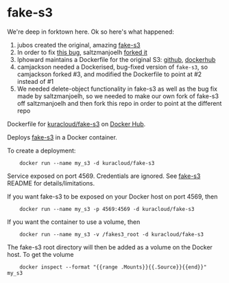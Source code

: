 fake-s3
=======

We're deep in forktown here. Ok so here's what happened:
1. jubos created the original, amazing [fake-s3](https://github.com/jubos/fake-s3/)
2. In order to fix [this bug](https://github.com/jubos/fake-s3/issues/22), saltzmanjoelh [forked it](https://github.com/saltzmanjoelh/fake-s3)
3. lphoward maintains a Dockerfile for the original S3: [github](https://github.com/lphoward/fake-s3/), [dockerhub](https://hub.docker.com/r/lphoward/fake-s3/)
4. camjackson needed a Dockerised, bug-fixed version of `fake-s3`, so camjackson forked #3, and modified the Dockerfile to point at #2 instead of #1
5. We needed delete-object functionality in fake-s3 as well as the bug fix made by saltzmanjoelh, so we needed to make our own fork of fake-s3 off saltzmanjoelh and then fork this repo in order to point at the different repo

Dockerfile for
[kuracloud/fake-s3](https://registry.hub.docker.com/u/kuracloud/fake-s3/)
on [Docker Hub](https://registry.hub.docker.com).

Deploys [fake-s3](https://github.com/kuracloud/fake-s3) in a Docker container.

To create a deployment:

        docker run --name my_s3 -d kuracloud/fake-s3

Service exposed on port 4569.  Credentials are ignored.
See [fake-s3](https://github.com/kuracloud/fake-s3) README for details/limitations.

If you want fake-s3 to be exposed on your Docker host on port 4569, then

        docker run --name my_s3 -p 4569:4569 -d kuracloud/fake-s3

If you want the container to use a volume, then

        docker run --name my_s3 -v /fakes3_root -d kuracloud/fake-s3

The fake-s3 root directory will then be added as a volume on the Docker host.  To get the volume

        docker inspect --format "{{range .Mounts}}{{.Source}}{{end}}" my_s3
